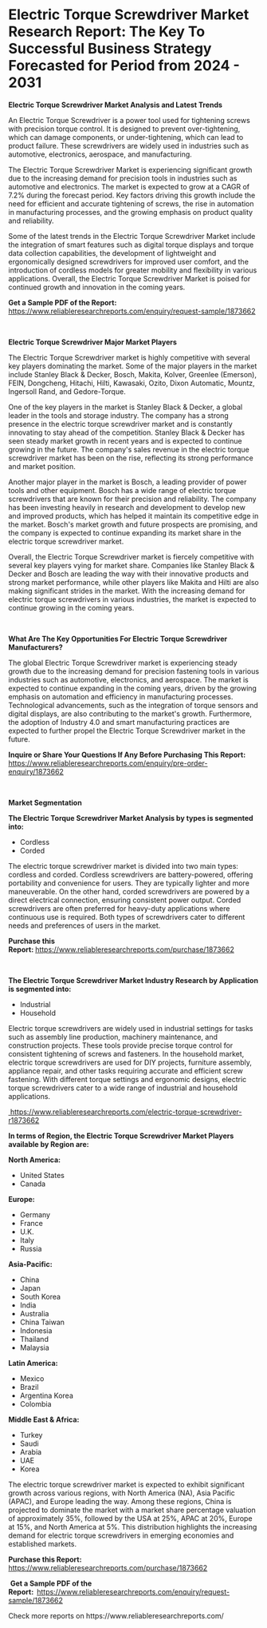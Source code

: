 <p><h1>Electric Torque Screwdriver Market Research Report: The Key To Successful Business Strategy Forecasted for Period from 2024 - 2031</h1></p><p><strong>Electric Torque Screwdriver Market Analysis and Latest Trends</strong></p>
<p><p>An Electric Torque Screwdriver is a power tool used for tightening screws with precision torque control. It is designed to prevent over-tightening, which can damage components, or under-tightening, which can lead to product failure. These screwdrivers are widely used in industries such as automotive, electronics, aerospace, and manufacturing.</p><p>The Electric Torque Screwdriver Market is experiencing significant growth due to the increasing demand for precision tools in industries such as automotive and electronics. The market is expected to grow at a CAGR of 7.2% during the forecast period. Key factors driving this growth include the need for efficient and accurate tightening of screws, the rise in automation in manufacturing processes, and the growing emphasis on product quality and reliability.</p><p>Some of the latest trends in the Electric Torque Screwdriver Market include the integration of smart features such as digital torque displays and torque data collection capabilities, the development of lightweight and ergonomically designed screwdrivers for improved user comfort, and the introduction of cordless models for greater mobility and flexibility in various applications. Overall, the Electric Torque Screwdriver Market is poised for continued growth and innovation in the coming years.</p></p>
<p><strong>Get a Sample PDF of the Report:&nbsp;</strong> <a href="https://www.reliableresearchreports.com/enquiry/request-sample/1873662">https://www.reliableresearchreports.com/enquiry/request-sample/1873662</a></p>
<p>&nbsp;</p>
<p><strong>Electric Torque Screwdriver Major Market Players</strong></p>
<p><p>The Electric Torque Screwdriver market is highly competitive with several key players dominating the market. Some of the major players in the market include Stanley Black & Decker, Bosch, Makita, Kolver, Greenlee (Emerson), FEIN, Dongcheng, Hitachi, Hilti, Kawasaki, Ozito, Dixon Automatic, Mountz, Ingersoll Rand, and Gedore-Torque.</p><p>One of the key players in the market is Stanley Black & Decker, a global leader in the tools and storage industry. The company has a strong presence in the electric torque screwdriver market and is constantly innovating to stay ahead of the competition. Stanley Black & Decker has seen steady market growth in recent years and is expected to continue growing in the future. The company's sales revenue in the electric torque screwdriver market has been on the rise, reflecting its strong performance and market position.</p><p>Another major player in the market is Bosch, a leading provider of power tools and other equipment. Bosch has a wide range of electric torque screwdrivers that are known for their precision and reliability. The company has been investing heavily in research and development to develop new and improved products, which has helped it maintain its competitive edge in the market. Bosch's market growth and future prospects are promising, and the company is expected to continue expanding its market share in the electric torque screwdriver market.</p><p>Overall, the Electric Torque Screwdriver market is fiercely competitive with several key players vying for market share. Companies like Stanley Black & Decker and Bosch are leading the way with their innovative products and strong market performance, while other players like Makita and Hilti are also making significant strides in the market. With the increasing demand for electric torque screwdrivers in various industries, the market is expected to continue growing in the coming years.</p></p>
<p>&nbsp;</p>
<p><strong>What Are The Key Opportunities For Electric Torque Screwdriver Manufacturers?</strong></p>
<p><p>The global Electric Torque Screwdriver market is experiencing steady growth due to the increasing demand for precision fastening tools in various industries such as automotive, electronics, and aerospace. The market is expected to continue expanding in the coming years, driven by the growing emphasis on automation and efficiency in manufacturing processes. Technological advancements, such as the integration of torque sensors and digital displays, are also contributing to the market's growth. Furthermore, the adoption of Industry 4.0 and smart manufacturing practices are expected to further propel the Electric Torque Screwdriver market in the future.</p></p>
<p><strong>Inquire or Share Your Questions If Any Before Purchasing This Report:</strong> <a href="https://www.reliableresearchreports.com/enquiry/pre-order-enquiry/1873662">https://www.reliableresearchreports.com/enquiry/pre-order-enquiry/1873662</a></p>
<p>&nbsp;</p>
<p><strong>Market Segmentation</strong></p>
<p><strong>The Electric Torque Screwdriver Market Analysis by types is segmented into:</strong></p>
<p><ul><li>Cordless</li><li>Corded</li></ul></p>
<p><p>The electric torque screwdriver market is divided into two main types: cordless and corded. Cordless screwdrivers are battery-powered, offering portability and convenience for users. They are typically lighter and more maneuverable. On the other hand, corded screwdrivers are powered by a direct electrical connection, ensuring consistent power output. Corded screwdrivers are often preferred for heavy-duty applications where continuous use is required. Both types of screwdrivers cater to different needs and preferences of users in the market.</p></p>
<p><strong>Purchase this Report:&nbsp;</strong><a href="https://www.reliableresearchreports.com/purchase/1873662">https://www.reliableresearchreports.com/purchase/1873662</a></p>
<p>&nbsp;</p>
<p><strong>The Electric Torque Screwdriver Market Industry Research by Application is segmented into:</strong></p>
<p><ul><li>Industrial</li><li>Household</li></ul></p>
<p><p>Electric torque screwdrivers are widely used in industrial settings for tasks such as assembly line production, machinery maintenance, and construction projects. These tools provide precise torque control for consistent tightening of screws and fasteners. In the household market, electric torque screwdrivers are used for DIY projects, furniture assembly, appliance repair, and other tasks requiring accurate and efficient screw fastening. With different torque settings and ergonomic designs, electric torque screwdrivers cater to a wide range of industrial and household applications.</p></p>
<p><a href="https://www.reliableresearchreports.com/electric-torque-screwdriver-r1873662">&nbsp;https://www.reliableresearchreports.com/electric-torque-screwdriver-r1873662</a></p>
<p><strong>In terms of Region, the Electric Torque Screwdriver Market Players available by Region are:</strong></p>
<p>
    <p> <strong> North America: </strong>
        <ul>
            <li>United States</li>
            <li>Canada</li>
        </ul>
        </p> 
    <p> <strong> Europe: </strong>
        <ul>
            <li>Germany</li>
            <li>France</li>
            <li>U.K.</li>
            <li>Italy</li>
            <li>Russia</li>
        </ul>
        </p> 
    <p> <strong> Asia-Pacific: </strong>
        <ul>
            <li>China</li>
            <li>Japan</li>
            <li>South Korea</li>
            <li>India</li>
            <li>Australia</li>
            <li>China Taiwan</li>
            <li>Indonesia</li>
            <li>Thailand</li>
            <li>Malaysia</li>
        </ul>
        </p> 
    <p> <strong> Latin America: </strong>
        <ul>
            <li>Mexico</li>
            <li>Brazil</li>
            <li>Argentina Korea</li>
            <li>Colombia</li>
        </ul>
        </p> 
    <p> <strong> Middle East & Africa: </strong>
        <ul>
            <li>Turkey</li>
            <li>Saudi</li>
            <li>Arabia</li>
            <li>UAE</li>
            <li>Korea</li>
        </ul>
    </p>
    </p>
<p><p>The electric torque screwdriver market is expected to exhibit significant growth across various regions, with North America (NA), Asia Pacific (APAC), and Europe leading the way. Among these regions, China is projected to dominate the market with a market share percentage valuation of approximately 35%, followed by the USA at 25%, APAC at 20%, Europe at 15%, and North America at 5%. This distribution highlights the increasing demand for electric torque screwdrivers in emerging economies and established markets.</p></p>
<p><strong>Purchase this Report: </strong><a href="https://www.reliableresearchreports.com/purchase/1873662">https://www.reliableresearchreports.com/purchase/1873662</a></p>
<p>&nbsp;<strong>Get a Sample PDF of the Report:&nbsp;&nbsp;</strong><a href="https://www.reliableresearchreports.com/enquiry/request-sample/1873662">https://www.reliableresearchreports.com/enquiry/request-sample/1873662</a></p>
<p><strong></strong></p>
<p>Check more reports on https://www.reliableresearchreports.com/</p>